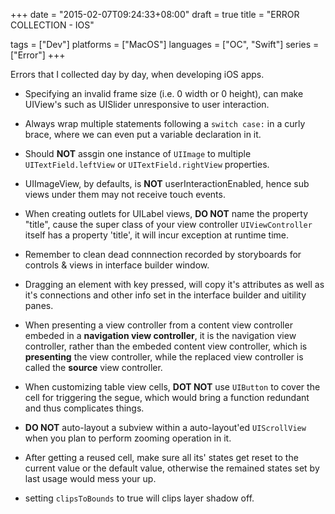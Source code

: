 +++
date = "2015-02-07T09:24:33+08:00"
draft = true
title = "ERROR COLLECTION - IOS"

tags      = ["Dev"]
platforms = ["MacOS"]
languages = ["OC", "Swift"]
series    = ["Error"]
+++

Errors that I collected day by day, when developing iOS apps.
<!--more-->

* Specifying an invalid frame size (i.e. 0 width or 0 height), can make
  UIView's such as UISlider unresponsive to user interaction.

* Always wrap multiple statements following a `switch case:` in a curly brace,
  where we can even put a variable declaration in it.

* Should __NOT__ assgin one instance of `UIImage` to multiple
  `UITextField.leftView` or `UITextField.rightView` properties.

* UIImageView, by defaults, is __NOT__ userInteractionEnabled, hence sub views
  under them may not receive touch events.

* When creating outlets for UILabel views, __DO NOT__ name the property
  "title", cause the super class of your view controller `UIViewController`
  itself has a property 'title', it will incur exception at runtime time.

* Remember to clean dead connnection recorded by storyboards for controls &
  views in interface builder window.

* Dragging an element with <Atl> key pressed, will copy it's attributes as well as
  it's connections and other info set in the interface builder and uitility
  panes.

* When presenting a view controller from a content view controller embeded in a
  __navigation view controller__, it is the navigation view controller, rather
  than the embeded content view controller, which is __presenting__ the view
  controller, while the replaced view controller is called the __source__ view
  controller.

* When customizing table view cells, __DOT NOT__ use `UIButton` to cover the cell for
  triggering the segue, which would bring a function redundant and thus
  complicates things.

* __DO NOT__ auto-layout a subview within a auto-layout'ed `UIScrollView` when
  you plan to perform zooming operation in it.


* After getting a reused cell, make sure all its' states get reset to the current
  value or the default value, otherwise the remained states set by last usage
  would mess your up.

* setting `clipsToBounds` to true will clips layer shadow off.
